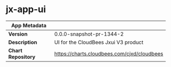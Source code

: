 # jx-app-ui

|App Metadata||
|---|---|
| **Version** | 0.0.0-snapshot-pr-1344-2 |
| **Description** | UI for the CloudBees Jxui V3 product |
| **Chart Repository** | https://charts.cloudbees.com/cjxd/cloudbees |
